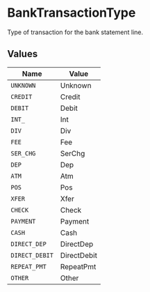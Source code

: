 # BankTransactionType

Type of transaction for the bank statement line.


## Values

| Name           | Value          |
| -------------- | -------------- |
| `UNKNOWN`      | Unknown        |
| `CREDIT`       | Credit         |
| `DEBIT`        | Debit          |
| `INT_`         | Int            |
| `DIV`          | Div            |
| `FEE`          | Fee            |
| `SER_CHG`      | SerChg         |
| `DEP`          | Dep            |
| `ATM`          | Atm            |
| `POS`          | Pos            |
| `XFER`         | Xfer           |
| `CHECK`        | Check          |
| `PAYMENT`      | Payment        |
| `CASH`         | Cash           |
| `DIRECT_DEP`   | DirectDep      |
| `DIRECT_DEBIT` | DirectDebit    |
| `REPEAT_PMT`   | RepeatPmt      |
| `OTHER`        | Other          |